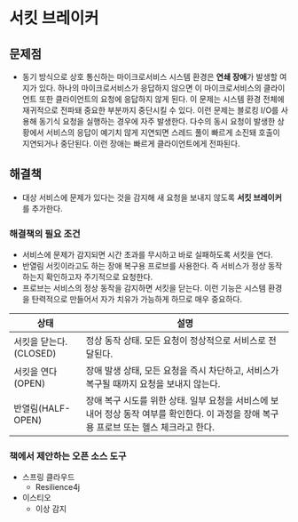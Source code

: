 # 서킷 브레이커
## 문제점
- 동기 방식으로 상호 통신하는 마이크로서비스 시스템 환경은 **연쇄 장애**가 발생할 여지가 있다. 하나의 마이크로서비스가 응답하지 않으면 이 마이크로서비스의 클라이언트 또한 클라이언트의 요청에 응답하지 않게 된다. 이 문제는 시스템 환경 전체에 재귀적으로 전파돼 중요한 부분까지 중단시킬 수 있다. 이런 문제는 블로킹 I/O를 사용해 동기식 요청을 실행하는 경우에 자주 발생한다. 다수의 동시 요청이 발생한 상황에서 서비스의 응답이 예기치 않게 지연되면 스레드 풀이 빠르게 소진돼 호출이 지연되거나 중단된다. 이런 장애는 빠르게 클라이언트에게 전파된다.
## 해결책
- 대상 서비스에 문제가 있다는 것을 감지해 새 요청을 보내지 않도록 **서킷 브레이커**를 추가한다.
### 해결책의 필요 조건
- 서비스에 문제가 감지되면 시간 초과를 무시하고 바로 실패하도록 서킷을 연다.
- 반열림 서킷이라고도 하는 장애 복구용 프로브를 사용한다. 즉 서비스가 정상 동작하는지 확인하고자 주기적으로 요청한다.
- 프로브는 서비스의 정상 동작을 감지하면 서킷을 닫는다. 이런 기능은 시스템 환경을 탄력적으로 만들어서 자가 치유가 가능하게 하므로 매우 중요하다.


| 상태                | 설명                                                                               |
| ----------------- | -------------------------------------------------------------------------------- |
| 서킷을 닫는다. (CLOSED) | 정상 동작 상태. 모든 요청이 정상적으로 서비스로 전달된다.                                                |
| 서킷을 연다(OPEN)      | 장애 발생 상태, 모든 요청을 즉시 차단하고, 서비스가 복구될 때까지 요청을 보내지 않는다.                              |
| 반열림(HALF-OPEN)    | 장애 복구 시도를 위한 상태. 일부 요청을 서비스에 보내어 정상 동작 여부를 확인한다. 이 과정을 장애 복구용 프로브 또는 헬스 체크라고 한다. |
### 책에서 제안하는 오픈 소스 도구
- 스프링 클라우드
	- Resilience4j
- 이스티오
	- 이상 감지